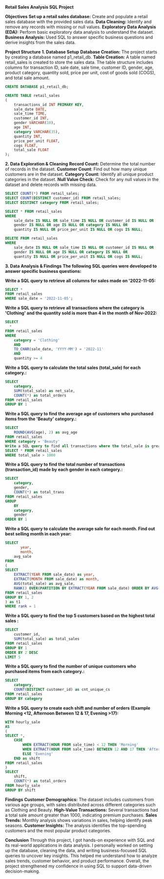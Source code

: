 **Retail Sales Analysis SQL Project**

**Objectives**
**Set up a retail sales database:** Create and populate a retail sales database with the provided sales data.
**Data Cleaning:** Identify and remove any records with missing or null values.
**Exploratory Data Analysis (EDA):** Perform basic exploratory data analysis to understand the dataset.
**Business Analysis:** Used SQL to answer specific business questions and derive insights from the sales data.

**Project Structure**
**1. Database Setup**
**Database Creation:** The project starts by creating a database named p1_retail_db.
**Table Creation:** A table named retail_sales is created to store the sales data. The table structure includes columns for transaction ID, sale date, sale time, customer ID, gender, age, product category, quantity sold, price per unit, cost of goods sold (COGS), and total sale amount.
```sql
CREATE DATABASE p1_retail_db;

CREATE TABLE retail_sales
(
    transactions_id INT PRIMARY KEY,
    sale_date DATE,	
    sale_time TIME,
    customer_id INT,	
    gender VARCHAR(10),
    age INT,
    category VARCHAR(35),
    quantity INT,
    price_per_unit FLOAT,	
    cogs FLOAT,
    total_sale FLOAT
);
```
**2. Data Exploration & Cleaning**
**Record Count:** Determine the total number of records in the dataset.
**Customer Count**: Find out how many unique customers are in the dataset.
**Category Count:** Identify all unique product categories in the dataset.
**Null Value Check:** Check for any null values in the dataset and delete records with missing data.
```sql
SELECT COUNT(*) FROM retail_sales;
SELECT COUNT(DISTINCT customer_id) FROM retail_sales;
SELECT DISTINCT category FROM retail_sales;

SELECT * FROM retail_sales
WHERE 
    sale_date IS NULL OR sale_time IS NULL OR customer_id IS NULL OR 
    gender IS NULL OR age IS NULL OR category IS NULL OR 
    quantity IS NULL OR price_per_unit IS NULL OR cogs IS NULL;

DELETE FROM retail_sales
WHERE 
    sale_date IS NULL OR sale_time IS NULL OR customer_id IS NULL OR 
    gender IS NULL OR age IS NULL OR category IS NULL OR 
    quantity IS NULL OR price_per_unit IS NULL OR cogs IS NULL;
```
**3. Data Analysis & Findings**
**The following SQL queries were developed to answer specific business questions:**

**Write a SQL query to retrieve all columns for sales made on '2022-11-05:**
```sql
SELECT *
FROM retail_sales
WHERE sale_date = '2022-11-05';
```
**Write a SQL query to retrieve all transactions where the category is 'Clothing' and the quantity sold is more than 4 in the month of Nov-2022:**
```sql
SELECT 
  *
FROM retail_sales
WHERE 
    category = 'Clothing'
    AND 
    TO_CHAR(sale_date, 'YYYY-MM') = '2022-11'
    AND
    quantity >= 4
```
**Write a SQL query to calculate the total sales (total_sale) for each category.:**
```sql
SELECT 
    category,
    SUM(total_sale) as net_sale,
    COUNT(*) as total_orders
FROM retail_sales
GROUP BY 1
```
**Write a SQL query to find the average age of customers who purchased items from the 'Beauty' category.:**
```sql
SELECT
    ROUND(AVG(age), 2) as avg_age
FROM retail_sales
WHERE category = 'Beauty'
Write a SQL query to find all transactions where the total_sale is greater than 1000.:
SELECT * FROM retail_sales
WHERE total_sale > 1000
```
**Write a SQL query to find the total number of transactions (transaction_id) made by each gender in each category.:**
```sql
SELECT 
    category,
    gender,
    COUNT(*) as total_trans
FROM retail_sales
GROUP 
    BY 
    category,
    gender
ORDER BY 1
```
**Write a SQL query to calculate the average sale for each month. Find out best selling month in each year:**
```sql
SELECT 
       year,
       month,
    avg_sale
FROM 
(    
SELECT 
    EXTRACT(YEAR FROM sale_date) as year,
    EXTRACT(MONTH FROM sale_date) as month,
    AVG(total_sale) as avg_sale,
    RANK() OVER(PARTITION BY EXTRACT(YEAR FROM sale_date) ORDER BY AVG(total_sale) DESC) as rank
FROM retail_sales
GROUP BY 1, 2
) as t1
WHERE rank = 1
```
**Write a SQL query to find the top 5 customers based on the highest total sales :**
```sql
SELECT 
    customer_id,
    SUM(total_sale) as total_sales
FROM retail_sales
GROUP BY 1
ORDER BY 2 DESC
LIMIT 5
```
**Write a SQL query to find the number of unique customers who purchased items from each category.:**
```sql
SELECT 
    category,    
    COUNT(DISTINCT customer_id) as cnt_unique_cs
FROM retail_sales
GROUP BY category
```
**Write a SQL query to create each shift and number of orders (Example Morning <12, Afternoon Between 12 & 17, Evening >17):**
```sql
WITH hourly_sale
AS
(
SELECT *,
    CASE
        WHEN EXTRACT(HOUR FROM sale_time) < 12 THEN 'Morning'
        WHEN EXTRACT(HOUR FROM sale_time) BETWEEN 12 AND 17 THEN 'Afternoon'
        ELSE 'Evening'
    END as shift
FROM retail_sales
)
SELECT 
    shift,
    COUNT(*) as total_orders    
FROM hourly_sale
GROUP BY shift
```
**Findings**
**Customer Demographics:** The dataset includes customers from various age groups, with sales distributed across different categories such as Clothing and Beauty.
**High-Value Transactions:** Several transactions had a total sale amount greater than 1000, indicating premium purchases.
**Sales Trends:** Monthly analysis shows variations in sales, helping identify peak seasons.
**Customer Insights:** The analysis identifies the top-spending customers and the most popular product categories.

**Conclusion**
Through this project, I got hands-on experience with SQL and its real-world applications in data analysis. I personally worked on setting up the database, cleaning the data, and writing business-focused SQL queries to uncover key insights. This helped me understand how to analyze sales trends, customer behavior, and product performance. Overall, the project strengthened my confidence in using SQL to support data-driven decision-making.

